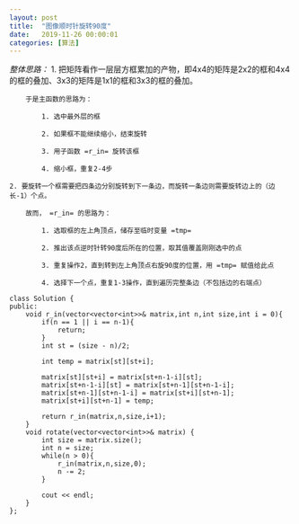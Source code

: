 ```yaml
---
layout: post
title:  "图像顺时针旋转90度"
date:   2019-11-26 00:00:01
categories: [算法]
---
```


*整体思路：*
	1. 把矩阵看作一层层方框累加的产物，即4x4的矩阵是2x2的框和4x4的框的叠加、3x3的矩阵是1x1的框和3x3的框的叠加。

		于是主函数的思路为：

			1. 选中最外层的框

			2. 如果框不能继续缩小，结束旋转

			3. 用子函数 =r_in= 旋转该框

			4. 缩小框，重复2-4步

	2. 要旋转一个框需要把四条边分别旋转到下一条边，而旋转一条边则需要旋转边上的（边长-1）个点。
	
		故而， =r_in= 的思路为：

			1. 选取框的左上角顶点，储存至临时变量 =tmp=

			2. 推出该点逆时针转90度后所在的位置，取其值覆盖刚刚选中的点

			3. 重复操作2，直到转到左上角顶点右旋90度的位置，用 =tmp= 赋值给此点

			4. 选择下一个点，重复1-3操作，直到遍历完整条边（不包括边的右端点）


```
class Solution {
public:
    void r_in(vector<vector<int>>& matrix,int n,int size,int i = 0){
        if(n == 1 || i == n-1){
            return;
        }
        int st = (size - n)/2;

        int temp = matrix[st][st+i];

        matrix[st][st+i] = matrix[st+n-1-i][st];
        matrix[st+n-1-i][st] = matrix[st+n-1][st+n-1-i];
        matrix[st+n-1][st+n-1-i] = matrix[st+i][st+n-1];
        matrix[st+i][st+n-1] = temp;

        return r_in(matrix,n,size,i+1);
    }
    void rotate(vector<vector<int>>& matrix) {
        int size = matrix.size();
        int n = size;
        while(n > 0){
            r_in(matrix,n,size,0);
            n -= 2;
        }

        cout << endl;
    }
};
```
